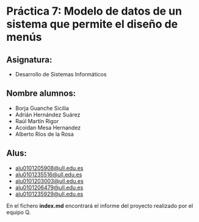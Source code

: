 # Práctica 7: Modelo de datos de un sistema que permite el diseño de menús

## Asignatura:

  * Desarrollo de Sistemas Informáticos

## Nombre alumnos:

  * Borja Guanche Sicilia
  * Adrián Hernández Suárez
  * Raúl Martín Rigor
  * Acoidan Mesa Hernandez
  * Alberto Ríos de la Rosa

## Alus:

  * alu0101205908@ull.edu.es
  * alu0101235516@ull.edu.es
  * alu0101203003@ull.edu.es
  * alu0101206479@ull.edu.es
  * alu0101235929@ull.edu.es
  
En el fichero **index.md** encontrará el informe del proyecto realizado por el equipo Q.
